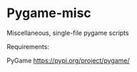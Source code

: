 # Pygame-misc
Miscellaneous, single-file pygame scripts

Requirements:

PyGame https://pypi.org/project/pygame/

